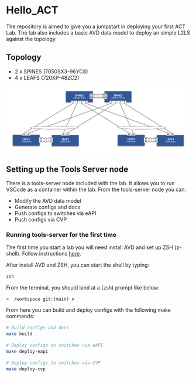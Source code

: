 # Hello_ACT

The repository is aimed to give you a jumpstart in deploying your first ACT Lab. The lab also includes a basic AVD data model to deploy an simple L2LS against the topology.

## Topology

- 2 x SPINES (7050SX3-96YC8)
- 4 x LEAFS (720XP-48ZC2)

![topology](images/Hello_ACT.png)

## Setting up the Tools Server node

There is a tools-server node included with the lab. It allows you to run VSCode as a container within the lab. From the tools-server node you can:

- Modify the AVD data model
- Generate configs and docs
- Push configs to switches via eAPI
- Push configs via CVP

### Running tools-server for the first time

The first time you start a lab you will need install AVD and set up ZSH (z-shell). Follow instructions [here](ACT/tools-server.md).

After install AVD and ZSH, you can start the shell by typing:

``` bash
zsh
```

From the terminal, you should land at a (zsh) prompt like below:

``` text
➜  /workspace git:(main) ✗
```

From here you can build and deploy configs with the following make commands:

``` bash
# Build configs and docs
make build
```

``` bash
# Deploy configs to switches via eAPI
make deploy-eapi
```

``` bash
# Deploy configs to switches via CVP
make deploy-cvp
```
